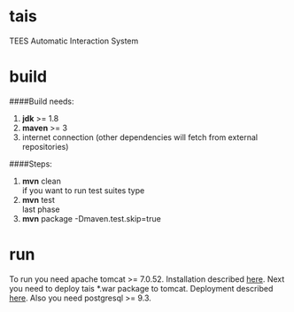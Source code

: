 tais
====

TEES Automatic Interaction System

build
=====
####Build needs:
1. <b>jdk</b> >= 1.8<br />
2. <b>maven</b> >= 3<br />
3. internet connection (other dependencies will fetch from external repositories)

####Steps:
1. <b>mvn</b> clean<br />
if you want to run test suites type<br />
2. <b>mvn</b> test<br />
last phase<br />
3. <b>mvn</b> package -Dmaven.test.skip=true<br />

run
===
To run you need apache tomcat >= 7.0.52. Installation described <a href="http://tomcat.apache.org/tomcat-7.0-doc/appdev/installation.html">here</a>. Next you need to deploy tais *.war package to tomcat. Deployment described <a href="https://tomcat.apache.org/tomcat-7.0-doc/appdev/deployment.html">here</a>. Also you need postgresql >= 9.3.
